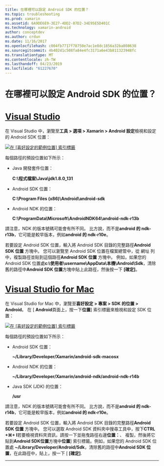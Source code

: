 ```yaml
---
title: 在哪裡可以設定 Android SDK 的位置？
ms.topic: troubleshooting
ms.prod: xamarin
ms.assetid: 6A9DE6E9-3E27-4DD2-87D2-34E95E5D401C
ms.technology: xamarin-android
author: conceptdev
ms.author: crdun
ms.date: 11/16/2017
ms.openlocfilehash: c004fb7717f78750e7ac1e8dc1856a32ba808638
ms.sourcegitcommit: 4b402d1c508fa84e4fc3171a6e43b811323948fc
ms.translationtype: MT
ms.contentlocale: zh-TW
ms.lasthandoff: 04/23/2019
ms.locfileid: "61227670"
---
```

# <a name="where-can-i-set-my-android-sdk-locations"></a>在哪裡可以設定 Android SDK 的位置？

# <a name="visual-studiotabwindows"></a>[Visual Studio](#tab/windows)

在 Visual Studio 中，瀏覽至**工具 > 選項 > Xamarin > Android 設定**檢視和設定的 Android SDK 位置：

[![在 [喜好設定的範例位置] 索引標籤](android-sdk-location-images/win/01-locations-sml.png)](android-sdk-location-images/win/01-locations.png#lightbox)

每個路徑的預設位置如下所示：

- Java 開發套件位置： 

    **C:\\程式檔案\\Java\\jdk1.8.0_131**

- Android SDK 位置： 

    **C:\\Program Files (x86)\\Android\\android-sdk**

- Android NDK 的位置： 

    **C:\\ProgramData\\Microsoft\\AndroidNDK64\\android-ndk-r13b**

請注意，NDK 的版本號碼可能會有所不同。 比方說，而不是**android 的 ndk-r13b**，它可能是較早版本，例如**android 的 ndk-r10e**。

若要設定 Android SDK 位置，輸入將 Android SDK 目錄的完整路徑**Android SDK 位置** 方塊中。 您可以瀏覽至 Android SDK 位置在檔案總管中，從 網址 列中，複製路徑並貼到這個路徑**Android SDK 位置** 方塊中。
例如，如果您的 Android SDK 位置處**c:\\使用者\\username\\AppData\\本機\\Android\\Sdk**，清除舊的路徑中**Android SDK 位置**方塊中貼上此路徑，然後按一下 **[確定]**。

# <a name="visual-studio-for-mactabmacos"></a>[Visual Studio for Mac](#tab/macos)

在 Visual Studio for Mac 中，瀏覽至**喜好設定 > 專案 > SDK 的位置 > Android**。 在 [ **Android**頁面上，按一下**位置**] 索引標籤來檢視和設定 SDK 位置：

[![在 [喜好設定的範例位置] 索引標籤](android-sdk-location-images/mac/01-locations-sml.png)](android-sdk-location-images/mac/01-locations.png#lightbox)

每個路徑的預設位置如下所示：

- Android SDK 位置： 

    **~/Library/Developer/Xamarin/android-sdk-macosx**

- Android NDK 的位置： 

    **~/Library/Developer/Xamarin/android-ndk/android-ndk-r14b**

- Java SDK (JDK) 的位置： 

    **/usr**

請注意，NDK 的版本號碼可能會有所不同。 比方說，而不是**android 的 ndk-r14b**，它可能是較早版本，例如**android 的 ndk-r10e**。

若要設定 Android SDK 位置，輸入將 Android SDK 目錄的完整路徑**Android SDK 位置** 方塊中。 您可以選取 Android SDK 資料夾中搜尋工具中，按下**CTRL +&#8984;+ I**若要檢視資料夾資訊，請按一下並拖曳路徑右邊**位置：**、 複製，然後將它貼到**Android SDK位置**方塊中**位置**] 索引標籤。例如，如果您的 Android SDK 位置處 **~/Library/Developer/Android/Sdk**，清除舊的路徑中**Android SDK 位置**，在此路徑中，貼上，按一下 [ **[確定]**.

-----
